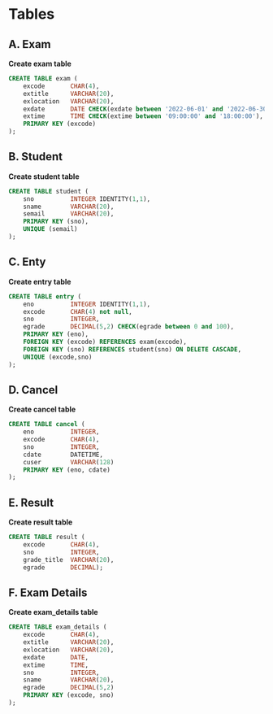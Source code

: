 # Tables #

## A. Exam
**Create exam table**

```sql
CREATE TABLE exam (
    excode       CHAR(4),
    extitle      VARCHAR(20),
    exlocation   VARCHAR(20),
    exdate       DATE CHECK(exdate between '2022-06-01' and '2022-06-30'),
    extime       TIME CHECK(extime between '09:00:00' and '18:00:00'),
    PRIMARY KEY (excode)	
);
```

## B. Student 
**Create student table**

```sql
CREATE TABLE student (
    sno          INTEGER IDENTITY(1,1),
    sname        VARCHAR(20),
    semail       VARCHAR(20),
    PRIMARY KEY (sno),
    UNIQUE (semail)
);
```

## C. Enty
**Create entry table**
```sql
CREATE TABLE entry (
    eno          INTEGER IDENTITY(1,1),
    excode       CHAR(4) not null,
    sno          INTEGER,
    egrade       DECIMAL(5,2) CHECK(egrade between 0 and 100),
    PRIMARY KEY (eno),
    FOREIGN KEY (excode) REFERENCES exam(excode),
    FOREIGN KEY (sno) REFERENCES student(sno) ON DELETE CASCADE,
    UNIQUE (excode,sno)
);
```

## D. Cancel
**Create cancel table**

```sql
CREATE TABLE cancel (
    eno          INTEGER,
    excode       CHAR(4),
    sno          INTEGER,
    cdate        DATETIME,
    cuser        VARCHAR(128)
    PRIMARY KEY (eno, cdate)
);    
```
## E. Result ##
**Create result table**
```sql
CREATE TABLE result (
    excode       CHAR(4),
    sno          INTEGER,
    grade_title  VARCHAR(20),
    egrade		 DECIMAL);
```

## F. Exam Details
**Create exam_details table**

```sql
CREATE TABLE exam_details ( 
    excode       CHAR(4), 
    extitle      VARCHAR(20), 
    exlocation   VARCHAR(20), 
    exdate       DATE, 
    extime       TIME, 
    sno          INTEGER, 
    sname        VARCHAR(20), 
    egrade       DECIMAL(5,2)
    PRIMARY KEY (excode, sno)
); 		
```

